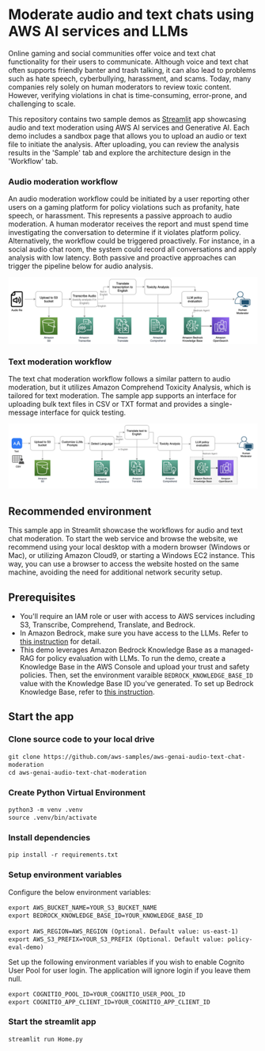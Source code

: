# Moderate audio and text chats using AWS AI services and LLMs

Online gaming and social communities offer voice and text chat functionality for their users to communicate. Although voice and text chat often supports friendly banter and trash talking, it can also lead to problems such as hate speech, cyberbullying, harassment, and scams. Today, many companies rely solely on human moderators to review toxic content. However, verifying violations in chat is time-consuming, error-prone, and challenging to scale.

This repository contains two sample demos as [Streamlit](https://streamlit.io/) app showcasing audio and text moderation using AWS AI services and Generative AI. Each demo includes a sandbox page that allows you to upload an audio or text file to initiate the analysis. After uploading, you can review the analysis results in the 'Sample' tab and explore the architecture design in the 'Workflow' tab.

### Audio moderation workflow
An audio moderation workflow could be initiated by a user reporting other users on a gaming platform for policy violations such as profanity, hate speech, or harassment. This represents a passive approach to audio moderation. A human moderator receives the report and must spend time investigating the conversation to determine if it violates platform policy. Alternatively, the workflow could be triggered proactively. For instance, in a social audio chat room, the system could record all conversations and apply analysis with low latency. Both passive and proactive approaches can trigger the pipeline below for audio analysis.

![image-rag](static/audio-moderation.png)

### Text moderation workflow
The text chat moderation workflow follows a similar pattern to audio moderation, but it utilizes Amazon Comprehend Toxicity Analysis, which is tailored for text moderation. The sample app supports an interface for uploading bulk text files in CSV or TXT format and provides a single-message interface for quick testing.

![image-rag](static/text-moderation.png)

## Recommended environment
This sample app in Streamlit showcase the workflows for audio and text chat moderation. To start the web service and browse the website, we recommend using your local desktop with a modern browser (Windows or Mac), or utilizing Amazon Cloud9, or starting a Windows EC2 instance. This way, you can use a browser to access the website hosted on the same machine, avoiding the need for additional network security setup.

## Prerequisites
- You'll require an IAM role or user with access to AWS services including S3, Transcribe, Comprehend, Translate, and Bedrock.
- In Amazon Bedrock, make sure you have access to the LLMs. Refer to [this instruction](https://catalog.workshops.aws/building-with-amazon-bedrock/en-US/prerequisites/bedrock-setup) for detail.
- This demo leverages Amazon Bedrock Knowledge Base as a managed-RAG for policy evaluation with LLMs. To run the demo, create a Knowledge Base in the AWS Console and upload your trust and safety policies. Then, set the environment varaible `BEDROCK_KNOWLEDGE_BASE_ID` value with the Knowledge Base ID you've generated. To set up Bedrock Knowledge Base, refer to [this instruction](https://aws.amazon.com/blogs/aws/knowledge-bases-now-delivers-fully-managed-rag-experience-in-amazon-bedrock/).

## Start the app
### Clone source code to your local drive
```
git clone https://github.com/aws-samples/aws-genai-audio-text-chat-moderation
cd aws-genai-audio-text-chat-moderation
```
### Create Python Virtual Environment
```
python3 -m venv .venv
source .venv/bin/activate
```
### Install dependencies
```
pip install -r requirements.txt
```
### Setup environment variables
Configure the below environment variables:
```
export AWS_BUCKET_NAME=YOUR_S3_BUCKET_NAME
export BEDROCK_KNOWLEDGE_BASE_ID=YOUR_KNOWLEDGE_BASE_ID

export AWS_REGION=AWS_REGION (Optional. Default value: us-east-1)
export AWS_S3_PREFIX=YOUR_S3_PREFIX (Optional. Default value: policy-eval-demo)
```
Set up the following environment variables if you wish to enable Cognito User Pool for user login. The application will ignore login if you leave them null.
```
export COGNITIO_POOL_ID=YOUR_COGNITIO_USER_POOL_ID
export COGNITIO_APP_CLIENT_ID=YOUR_COGNITIO_APP_CLIENT_ID
```

### Start the streamlit app
```
streamlit run Home.py
